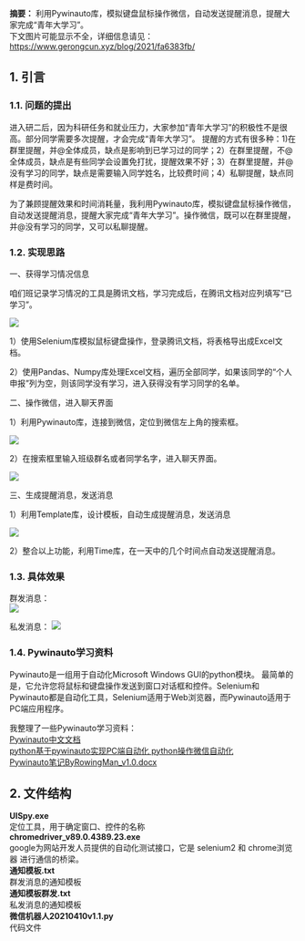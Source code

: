 **摘要：** 利用Pywinauto库，模拟键盘鼠标操作微信，自动发送提醒消息，提醒大家完成“青年大学习”。  
下文图片可能显示不全，详细信息请见：<https://www.gerongcun.xyz/blog/2021/fa6383fb/>

## 1. 引言

### 1.1. 问题的提出

进入研二后，因为科研任务和就业压力，大家参加“青年大学习”的积极性不是很高。部分同学需要多次提醒，才会完成“青年大学习”。
提醒的方式有很多种：1)在群里提醒，并@全体成员，缺点是影响到已学习过的同学；2）在群里提醒，不@全体成员，缺点是有些同学会设置免打扰，提醒效果不好；3）在群里提醒，并@没有学习的同学，缺点是需要输入同学姓名，比较费时间；4）私聊提醒，缺点同样是费时间。

为了兼顾提醒效果和时间消耗量，我利用Pywinauto库，模拟键盘鼠标操作微信，自动发送提醒消息，提醒大家完成“青年大学习”。操作微信，既可以在群里提醒，并@没有学习的同学，又可以私聊提醒。

### 1.2. 实现思路

一、获得学习情况信息

咱们班记录学习情况的工具是腾讯文档，学习完成后，在腾讯文档对应列填写“已学习”。

![](https://www.gerongcun.xyz/blog/2021/fa6383fb/腾讯文档2.png)

1）使用Selenium库模拟鼠标键盘操作，登录腾讯文档，将表格导出成Excel文档。

2）使用Pandas、Numpy库处理Excel文档，遍历全部同学，如果该同学的“个人申报”列为空，则该同学没有学习，进入获得没有学习同学的名单。

二、操作微信，进入聊天界面

1）利用Pywinauto库，连接到微信，定位到微信左上角的搜索框。

![](https://www.gerongcun.xyz/blog/2021/fa6383fb/微信搜索框.png)

2）在搜索框里输入班级群名或者同学名字，进入聊天界面。

![](https://www.gerongcun.xyz/blog/2021/fa6383fb/搜索框输入群名2.png)

三、生成提醒消息，发送消息

1）利用Template库，设计模板，自动生成提醒消息，发送消息

![](https://www.gerongcun.xyz/blog/2021/fa6383fb/生成提醒消息.png)

2）整合以上功能，利用Time库，在一天中的几个时间点自动发送提醒消息。

### 1.3. 具体效果

群发消息：  
![](https://www.gerongcun.xyz/blog/2021/fa6383fb/效果图1.png)

私发消息：
![](https://www.gerongcun.xyz/blog/2021/fa6383fb/效果图2.jpg)

### 1.4. Pywinauto学习资料

Pywinauto是一组用于自动化Microsoft Windows GUI的python模块。 最简单的是，它允许您将鼠标和键盘操作发送到窗口对话框和控件。Selenium和Pywinauto都是自动化工具，Selenium适用于Web浏览器，而Pywinauto适用于PC端应用程序。

我整理了一些Pywinauto学习资料：  
[Pywinauto中文文档](https://www.kancloud.cn/gnefnuy/pywinauto_doc/1193035)  
[python基于pywinauto实现PC端自动化 python操作微信自动化](https://www.cnblogs.com/xp1315458571/p/13892205.html)  
[Pywinauto笔记ByRowingMan_v1.0.docx](Pywinauto笔记ByRowingMan_v1.0.docx)

## 2. 文件结构

**UISpy.exe**  
定位工具，用于确定窗口、控件的名称  
**chromedriver_v89.0.4389.23.exe**  
google为网站开发人员提供的自动化测试接口，它是 selenium2 和 chrome浏览器 进行通信的桥梁。  
**通知模板.txt**  
群发消息的通知模板  
**通知模板群发.txt**  
私发消息的通知模板  
**微信机器人20210410v1.1.py**  
代码文件